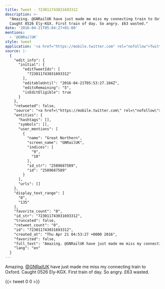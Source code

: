```yaml
---
title: Tweet - 723011743031693312
description: >-
  "Amazing. @GNRailUK have just made me miss my connecting train to Oxford.
  Caught 0526 Ely-KGX. First train of day. So angry. £63 wasted."
date: '2016-04-21T05:04:27+01:00'
mentions:
  - '@GNRailUK'
style: tweet
application: '<a href="https://mobile.twitter.com" rel="nofollow">Twitter Web App</a>'
source: |-
  {
    "edit_info": {
      "initial": {
        "editTweetIds": [
          "723011743031693312"
        ],
        "editableUntil": "2016-04-21T05:53:27.104Z",
        "editsRemaining": "5",
        "isEditEligible": true
      }
    },
    "retweeted": false,
    "source": "<a href=\"https://mobile.twitter.com\" rel=\"nofollow\">Twitter Web App</a>",
    "entities": {
      "hashtags": [],
      "symbols": [],
      "user_mentions": [
        {
          "name": "Great Northern",
          "screen_name": "GNRailUK",
          "indices": [
            "9",
            "18"
          ],
          "id_str": "2589687589",
          "id": "2589687589"
        }
      ],
      "urls": []
    },
    "display_text_range": [
      "0",
      "135"
    ],
    "favorite_count": "0",
    "id_str": "723011743031693312",
    "truncated": false,
    "retweet_count": "0",
    "id": "723011743031693312",
    "created_at": "Thu Apr 21 04:53:27 +0000 2016",
    "favorited": false,
    "full_text": "Amazing. @GNRailUK have just made me miss my connecting train to Oxford. Caught 0526 Ely-KGX. First train of day. So angry. £63 wasted.",
    "lang": "en"
  }
---
```

Amazing. [@GNRailUK](https://twitter.com/@GNRailUK) have just made me miss my connecting train to Oxford. Caught 0526 Ely-KGX. First train of day. So angry. £63 wasted.
    
{{< tweet 0 0 >}}
    
